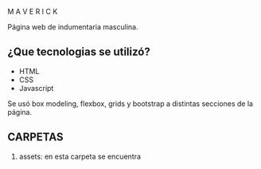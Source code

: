 M A V E R I C K 

Página web de indumentaria masculina.

## ¿Que tecnologias se utilizó?

- HTML
- CSS
- Javascript

Se usó box modeling, flexbox, grids y bootstrap a distintas secciones de la página.

## CARPETAS

1. assets: en esta carpeta se encuentra 

<!-- INTEGRANTES:
- 
-
- -->



